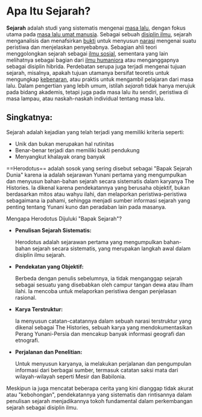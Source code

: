 # Apa Itu Sejarah?

**Sejarah** adalah studi yang sistematis mengenai [masa lalu](https://id.wikipedia.org/wiki/Masa_lalu), dengan fokus utama pada [masa lalu umat manusia](https://id.wikipedia.org/wiki/Sejarah_manusia). Sebagai sebuah [disiplin ilmu](https://id.wikipedia.org/wiki/Disiplin_ilmiah), sejarah menganalisis dan menafsirkan [bukti](https://id.wikipedia.org/w/index.php?title=Bukti&action=edit&redlink=1) untuk menyusun [narasi](https://id.wikipedia.org/wiki/Narasi) mengenai suatu peristiwa dan menjelaskan penyebabnya. Sebagian ahli teori menggolongkan sejarah sebagai [ilmu sosial](https://id.wikipedia.org/wiki/Ilmu_sosial), sementara yang lain melihatnya sebagai bagian dari [ilmu humaniora](https://id.wikipedia.org/wiki/Humaniora) atau menganggapnya sebagai disiplin hibrida. Perdebatan serupa juga terjadi mengenai tujuan sejarah, misalnya, apakah tujuan utamanya bersifat teoretis untuk mengungkap [kebenaran](https://id.wikipedia.org/wiki/Kebenaran), atau praktis untuk mengambil pelajaran dari masa lalu. Dalam pengertian yang lebih umum, istilah _sejarah_ tidak hanya merujuk pada bidang akademis, tetapi juga pada masa lalu itu sendiri, peristiwa di masa lampau, atau naskah-naskah individual tentang masa lalu.

## Singkatnya:

Sejarah adalah kejadian yang telah terjadi yang memiliki kriteria seperti:

- Unik dan bukan merupakan hal rutinitas
- Benar-benar terjadi dan memiliki bukti pendukung
- Menyangkut khalayak orang banyak

==Herodotus== adalah sosok yang sering disebut sebagai "Bapak Sejarah Dunia" karena ia adalah sejarawan Yunani pertama yang mengumpulkan dan menyusun bahan-bahan sejarah secara sistematis dalam karyanya The Histories. Ia dikenal karena pendekatannya yang berusaha objektif, bukan berdasarkan mitos atau wahyu ilahi, dan melaporkan peristiwa-peristiwa sebagaimana ia pahami, sehingga menjadi sumber informasi sejarah yang penting tentang Yunani kuno dan peradaban lain pada masanya. 

Mengapa Herodotus Dijuluki "Bapak Sejarah"?

- **Penulisan Sejarah Sistematis:**
    
    Herodotus adalah sejarawan pertama yang mengumpulkan bahan-bahan sejarah secara sistematis, yang merupakan langkah awal dalam disiplin ilmu sejarah. 
    

- **Pendekatan yang Objektif:**
    
    Berbeda dengan penulis sebelumnya, ia tidak menganggap sejarah sebagai sesuatu yang disebabkan oleh campur tangan dewa atau ilham ilahi. Ia mencoba untuk melaporkan peristiwa dengan penjelasan rasional. 
    

- **Karya Terstruktur:**
    
    Ia menyusun catatan-catatannya dalam sebuah narasi terstruktur yang dikenal sebagai The Histories, sebuah karya yang mendokumentasikan Perang Yunani-Persia dan mencakup banyak informasi geografi dan etnografi. 
    

- **Perjalanan dan Penelitian:**
    
    Untuk menyusun karyanya, ia melakukan perjalanan dan pengumpulan informasi dari berbagai sumber, termasuk catatan saksi mata dari wilayah-wilayah seperti Mesir dan Babilonia. 
    

Meskipun ia juga mencatat beberapa cerita yang kini dianggap tidak akurat atau "kebohongan", pendekatannya yang sistematis dan rintisannya dalam penulisan sejarah menjadikannya tokoh fundamental dalam perkembangan sejarah sebagai disiplin ilmu.